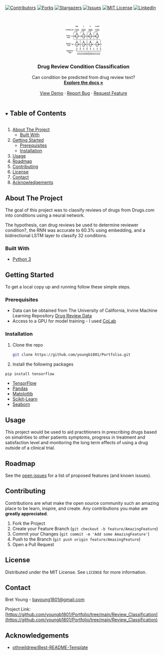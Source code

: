 <!-- PROJECT SHIELDS -->
<!--
*** https://www.markdownguide.org/basic-syntax/#reference-style-links
-->
[![Contributors][contributors-shield]][contributors-url]
[![Forks][forks-shield]][forks-url]
[![Stargazers][stars-shield]][stars-url]
[![Issues][issues-shield]][issues-url]
[![MIT License][license-shield]][license-url]
[![LinkedIn][linkedin-shield]][linkedin-url]



<!-- PROJECT LOGO -->
<br />
<p align="center">
  <a href="https://github.com/youngb1801/Portfolio/tree/main/Review_Classification">
    <img src="images/bidirectional_LSTM.png" alt="Logo" width="120" height="100">
  </a>

  <h3 align="center">Drug Review Condition Classification</h3>

  <p align="center">
    Can condition be predicted from drug review text?
    <br />
    <a href="https://github.com/youngb1801/Portfolio/tree/main/Review_Classification"><strong>Explore the docs »</strong></a>
    <br />
    <br />
    <a href="https://github.com/youngb1801/Portfolio/tree/main/Review_Classification">View Demo</a>
    ·
    <a href="https://github.com/youngb1801/Portfolio/issues">Report Bug</a>
    ·
    <a href="https://github.com/youngb1801/Portfolio/issues">Request Feature</a>
  </p>
</p>



<!-- TABLE OF CONTENTS -->
<details open="open">
  <summary><h2 style="display: inline-block">Table of Contents</h2></summary>
  <ol>
    <li>
      <a href="#about-the-project">About The Project</a>
      <ul>
        <li><a href="#built-with">Built With</a></li>
      </ul>
    </li>
    <li>
      <a href="#getting-started">Getting Started</a>
      <ul>
        <li><a href="#prerequisites">Prerequisites</a></li>
        <li><a href="#installation">Installation</a></li>
      </ul>
    </li>
    <li><a href="#usage">Usage</a></li>
    <li><a href="#roadmap">Roadmap</a></li>
    <li><a href="#contributing">Contributing</a></li>
    <li><a href="#license">License</a></li>
    <li><a href="#contact">Contact</a></li>
    <li><a href="#acknowledgements">Acknowledgements</a></li>
  </ol>
</details>



<!-- ABOUT THE PROJECT -->
## About The Project

The goal of this project was to classify reviews of drugs from Drugs.com into conditions using a neural network.

The hypothesis, can drug reviews be used to determine reviewer condition?, the RNN was accurate to 60.3% using embedding, and a bidirectional LSTM layer to classify 32 conditions.

### Built With

* [Python 3](https://www.python.org)

<!-- GETTING STARTED -->
## Getting Started

To get a local copy up and running follow these simple steps.

### Prerequisites

* Data can be obtained from The University of California, Irvine Machine Learning Repository [Drug Review Data](https://archive.ics.uci.edu/ml/datasets/Drug+Review+Dataset+%28Drugs.com%29)
* Access to a GPU for model training - I used [CoLab](https://colab.research.google.com/notebooks/intro.ipynb)

### Installation

1. Clone the repo
   ```sh
   git clone https://github.com/youngb1801/Portfolio.git
   ```
2. Install the following packages

  ```sh
  pip install tensorflow
  ```

  * [TensorFlow](https://www.tensorflow.org)
  * [Pandas](https://pandas.pydata.org)
  * [Matplotlib](https://matplotlib.org/stable/index.html)
  * [Scikit-Learn](https://scikit-learn.org/stable/#)
  * [Seaborn](https://seaborn.pydata.org)

<!-- USAGE EXAMPLES -->
## Usage

This project would be used to aid practitioners in prescribing drugs based on simalrities to other patients symptoms, progress in treatment and satisfaction level and monitoring the long term effects of using a drug outside of a clinical trial.

<!-- ROADMAP -->
## Roadmap

See the [open issues](https://github.com/youngb1801/Portfolio/issues) for a list of proposed features (and known issues).

<!-- CONTRIBUTING -->
## Contributing

Contributions are what make the open source community such an amazing place to be learn, inspire, and create. Any contributions you make are **greatly appreciated**.

1. Fork the Project
2. Create your Feature Branch (`git checkout -b feature/AmazingFeature`)
3. Commit your Changes (`git commit -m 'Add some AmazingFeature'`)
4. Push to the Branch (`git push origin feature/AmazingFeature`)
5. Open a Pull Request



<!-- LICENSE -->
## License

Distributed under the MIT License. See `LICENSE` for more information.



<!-- CONTACT -->
## Contact

Bret Young - bayoung1801@gmail.com

Project Link: [https://github.com/youngb1801/Portfolio/tree/main/Review_Classification](https://github.com/youngb1801/Portfolio/tree/main/Review_Classification)



<!-- ACKNOWLEDGEMENTS -->
## Acknowledgements

* [othneildrew/Best-README-Template](https://github.com/othneildrew/Best-README-Template/blob/master/README.md)





<!-- MARKDOWN LINKS & IMAGES -->
<!-- https://www.markdownguide.org/basic-syntax/#reference-style-links -->
[contributors-shield]: https://img.shields.io/github/contributors/youngb1801/Portfolio.svg?style=for-the-badge
[contributors-url]: https://github.com/youngb1801/Portfolio/graphs/contributors
[forks-shield]: https://img.shields.io/github/forks/youngb1801/Portfolio.svg?style=for-the-badge
[forks-url]: https://github.com/youngb1801/Portfolio/network/members
[stars-shield]: https://img.shields.io/github/stars/youngb1801/Portfolio.svg?style=for-the-badge
[stars-url]: https://github.com/youngb1801/Portfolio/stargazers
[issues-shield]: https://img.shields.io/github/issues/youngb1801/Portfolio.svg?style=for-the-badge
[issues-url]: https://github.com/youngb1801/Portfolio/issues
[license-shield]: https://img.shields.io/github/license/youngb1801/Portfolio.svg?style=for-the-badge
[license-url]: https://github.com/youngb1801/Portfolio/blob/master/LICENSE.txt
[linkedin-shield]: https://img.shields.io/badge/-LinkedIn-black.svg?style=for-the-badge&logo=linkedin&colorB=555
[linkedin-url]: https://www.linkedin.com/in/bret-young-4b5b0ba9/
